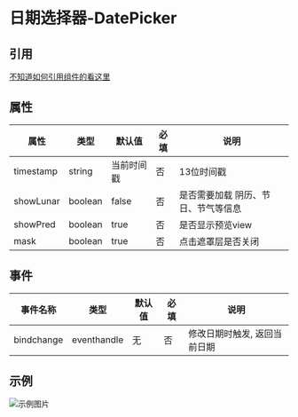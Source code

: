 # 日期选择器-DatePicker

## 引用
[不知道如何引用组件的看这里](../README.md)

## 属性 
属性   | 类型   | 默认值 | 必填| 说明
---    | ---   | ---    | --- | ---
timestamp| string |当前时间戳| 否  | 13位时间戳
showLunar | boolean | false | 否  | 是否需要加载 阴历、节日、节气等信息
showPred  | boolean | true  | 否  | 是否显示预览view
mask      | boolean | true    | 否 | 点击遮罩层是否关闭



## 事件
事件名称     | 类型         | 默认值 |  必填 | 说明
---         | ---          |---    | ---  |---
bindchange  | eventhandle | 无    | 否   |修改日期时触发, 返回当前日期

## 示例

![示例图片](https://img-blog.csdnimg.cn/20210318224715419.gif#pic_center)
